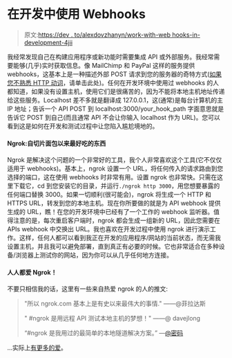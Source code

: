 # 在开发中使用 Webhooks

> 原文:[https://dev . to/alexdovzhanyn/work-with-web hooks-in-development-4jii](https://dev.to/alexdovzhanyn/working-with-webhooks-in-development-4jii)

我经常发现自己在构建应用程序或新功能时需要集成 API 或外部服务。我经常需要能够(几乎)实时获取信息。像 MailChimp 和 PayPal 这样的服务提供 webhooks，这基本上是一种描述外部 POST 请求到您的服务器的奇特方式([如果您不熟悉 HTTP 动词](http://www.w3schools.com/TAGS/ref_httpmethods.asp)，请单击此处)。任何在开发环境中使用过 webhooks 的人都知道，如果没有设置主机，使用它们是很痛苦的，因为不能将本地主机地址传递给这些服务。Localhost 差不多就是翻译成 127.0.0.1，这(通常)是每台计算机的主 IP 地址；告诉一个 API POST 到 localhost:3000/your_hook_path 字面意思就是告诉它 POST 到自己(而且通常 API 不会让你输入 localhost 作为 URL)。您可以看到这是如何在开发和测试过程中让您陷入尴尬境地的。

#### Ngrok:自切片面包以来最好吃的东西

Ngrok 是解决这个问题的一个非常好的工具，我个人非常喜欢这个工具(它不仅仅适用于 webhooks)。基本上，ngrok 设置一个 URL，将任何传入的请求路由到您选择的端口，这在使用 webhooks 时非常有用。设置 ngrok 也非常快。只需在这里下载它，cd 到您安装它的目录，并运行`./ngrok http 3000`，用您想要暴露的任何端口替换 3000。如果一切顺利(很可能会)，ngrok 将生成一个 HTTP 和 HTTPS URL，转发到您的本地主机。现在你所要做的就是为 API webhook 提供生成的 URL，瞧！在您的开发环境中已经有了一个工作的 webhook 监听器。值得注意的是，每次重启客户端时，ngrok 都会生成一组新的 URL，因此您需要在 APIs webhook 中交换出 URL。我也喜欢在开发过程中使用 ngrok 进行演示工作。这样，任何人都可以看到我正在开发的应用程序/网站的当前状态，而无需我设置主机，并且我可以避免部署，直到真正有必要的时候。它也非常适合在多种设备/浏览器上测试你的网站，因为你可以从几乎任何地方连接。

#### 人人都爱 Ngrok！

不要只相信我的话，这里有一些来自热爱 ngrok 的人的推文:

> "所以 ngrok.com 基本上是有史以来最伟大的事情."
> ——@菲拉达斯
> 
> " #ngrok 是用远程 API 测试本地主机的梦想！"
> ——@ davejlong
> 
> “#ngrok 是我用过的最简单的本地隧道解决方案。”
> —[@密码](https://dev.to/thecodeboss)

…实际上[有更多的爱](https://ngrok.com/love)。
